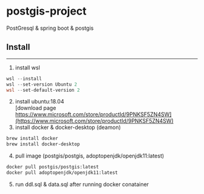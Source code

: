 # postgis-project

PostGresql &amp; spring boot &amp; postgis

## Install

----

1. install wsl

```powershell 
wsl --install
wsl --set-version Ubuntu 2
wsl --set-default-version 2
```

2. install ubuntu:18.04    
   [download page https://www.microsoft.com/store/productId/9PNKSF5ZN4SW](https://www.microsoft.com/store/productId/9PNKSF5ZN4SW)
3. install docker & docker-desktop (deamon)

```bash 
brew install docker 
brew install docker-desktop
```

4. pull image (postgis/postgis, adoptopenjdk/openjdk11:latest)

```bash 
docker pull postgis/postgis:latest
docker pull adoptopenjdk/openjdk11:latest
```
5. run ddl.sql & data.sql after running docker conatainer
 

